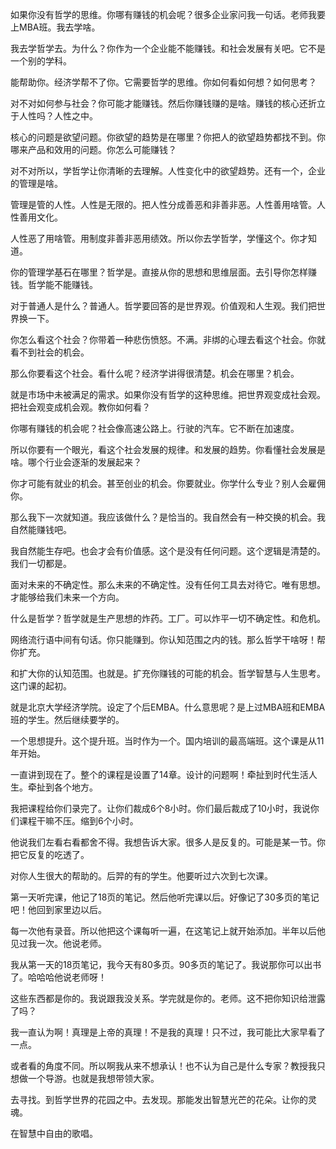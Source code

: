 如果你没有哲学的思维。你哪有赚钱的机会呢？很多企业家问我一句话。老师我要上MBA班。我去学啥。

我去学哲学去。为什么？你作为一个企业能不能赚钱。和社会发展有关吧。它不是一个别的学科。

能帮助你。经济学帮不了你。它需要哲学的思维。你如何看如何想？如何思考？

对不对如何参与社会？你可能才能赚钱。然后你赚钱赚的是啥。赚钱的核心还折立于人性吗？人性之中。

核心的问题是欲望问题。你欲望的趋势是在哪里？你把人的欲望趋势都找不到。你哪来产品和效用的问题。你怎么可能赚钱？

对不对所以，学哲学让你清晰的去理解。人性变化中的欲望趋势。还有一个，企业的管理是啥。

管理是管的人性。人性是无限的。把人性分成善恶和非善非恶。人性善用啥管。人性善用文化。

人性恶了用啥管。用制度非善非恶用绩效。所以你去学哲学，学懂这个。你才知道。

你的管理学基石在哪里？哲学是。直接从你的思想和思维层面。去引导你怎样赚钱。哲学能不能赚钱。

对于普通人是什么？普通人。哲学要回答的是世界观。价值观和人生观。我们把世界换一下。

你怎么看这个社会？你带着一种悲伤愤怒。不满。非绑的心理去看这个社会。你就看不到社会的机会。

那么你要看这个社会。看什么呢？经济学讲得很清楚。机会在哪里？机会。

就是市场中未被满足的需求。如果你没有哲学的这种思维。把世界观变成社会观。把社会观变成机会观。教你如何看？

你哪有赚钱的机会呢？社会像高速公路上。行驶的汽车。它不断在加速度。

所以你要有一个眼光，看这个社会发展的规律。和发展的趋势。你看懂社会发展是啥。哪个行业会逐渐的发展起来？

你才可能有就业的机会。甚至创业的机会。你要就业。你学什么专业？别人会雇佣你。

那么我下一次就知道。我应该做什么？是恰当的。我自然会有一种交换的机会。我自然能赚钱吧。

我自然能生存吧。也会才会有价值感。这个是没有任何问题。这个逻辑是清楚的。我们一切都是。

面对未来的不确定性。那么未来的不确定性。没有任何工具去对待它。唯有思想。才能够给我们未来一个方向。

什么是哲学？哲学就是生产思想的炸药。工厂。可以炸平一切不确定性。和危机。

网络流行语中间有句话。你只能赚到。你认知范围之内的钱。那么哲学干啥呀！帮你扩充。

和扩大你的认知范围。也就是。扩充你赚钱的可能的机会。哲学智慧与人生思考。这门课的起初。

就是北京大学经济学院。设定了个后EMBA。什么意思呢？是上过MBA班和EMBA班的学生。然后继续要学的。

一个思想提升。这个提升班。当时作为一个。国内培训的最高端班。这个课是从11年开始。

一直讲到现在了。整个的课程是设置了14章。设计的问题啊！牵扯到时代生活人生。牵扯到各个地方。

我把课程给你们录完了。让你们裁成6个8小时。你们最后裁成了10小时，我说你们课程干嘛不压。缩到6个小时。

他说我们左看右看都舍不得。我想告诉大家。很多人是反复的。可能是某一节。你把它反复的吃透了。

对你人生很大的帮助的。后羿的有的学生。他要听过六次到七次课。

第一天听完课，他记了18页的笔记。然后他听完课以后。好像记了30多页的笔记吧！他回到家里边以后。

每一次他有录音。所以他把这个课每听一遍，在这笔记上就开始添加。半年以后他见过我一次。他说老师。

我从第一天的18页笔记，我今天有80多页。90多页的笔记了。我说那你可以出书了。哈哈哈他说老师呀！

这些东西都是你的。我说跟我没关系。学完就是你的。老师。这不把你知识给泄露了吗？

我一直认为啊！真理是上帝的真理！不是我的真理！只不过，我可能比大家早看了一点。

或者看的角度不同。所以啊我从来不想承认！也不认为自己是什么专家？教授我只想做一个导游。也就是我想带领大家。

去寻找。到哲学世界的花园之中。去发现。那能发出智慧光芒的花朵。让你的灵魂。

在智慧中自由的歌唱。